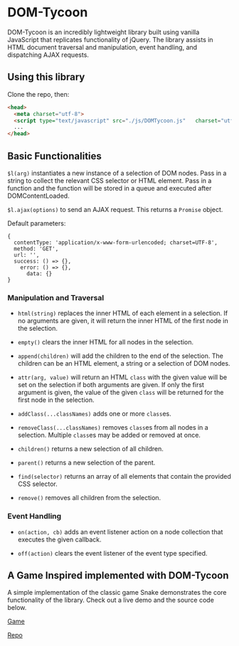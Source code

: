 # DOM-Tycoon

DOM-Tycoon is an incredibly lightweight library built using vanilla JavaScript that replicates functionality of jQuery. The library assists in HTML document traversal and manipulation, event handling, and dispatching AJAX requests.

## Using this library

  Clone the repo, then:

  ```html
  <head>
    <meta charset="utf-8">
    <script type="text/javascript" src="./js/DOMTycoon.js"   charset="utf-8"></script>
    ...
  </head>
  ```

## Basic Functionalities

`$l(arg)` instantiates a new instance of a selection of DOM nodes. Pass in a string to collect the relevant CSS selector or HTML element. Pass in a function and the function will be stored in a queue and executed after DOMContentLoaded.

`$l.ajax(options)` to send an AJAX request. This returns a `Promise` object.

Default parameters:
```
{
  contentType: 'application/x-www-form-urlencoded; charset=UTF-8',
  method: 'GET',
  url: '',
  success: () => {},
    error: () => {},
      data: {}
}
```

### Manipulation and Traversal

- `html(string)` replaces the inner HTML of each element in a selection. If no arguments are given, it will return the inner HTML of the first node in the selection.

- `empty()` clears the inner HTML for all nodes in the selection.

- `append(children)` will add the children to the end of the selection. The children can be an HTML element, a string or a selection of DOM nodes.

- `attr(arg, value)` will return an HTML `class` with the given value will be set on the selection if both arguments are given. If only the first argument is given, the value of the given `class` will be returned for the first node in the selection.

- `addClass(...classNames)` adds one or more `class`es.  

- `removeClass(...classNames)` removes `class`es from all nodes in a selection. Multiple `class`es may be added or removed at once.

- `children()` returns a new selection of all children.

- `parent()` returns a new selection of the parent.

- `find(selector)` returns an array of all elements that contain the provided CSS selector.

- `remove()` removes all children from the selection.

### Event Handling

-  `on(action, cb)` adds an event listener action on a node collection that executes the given callback.

- `off(action)` clears the event listener of the event type specified.

## A Game Inspired implemented with  DOM-Tycoon
A simple implementation of the classic game Snake demonstrates the core functionality of the library. Check out a live demo and the source code below.

[Game](http://davidchen.world/MushroomMania/)

[Repo](https://github.com/qydchen/MushroomMania)
